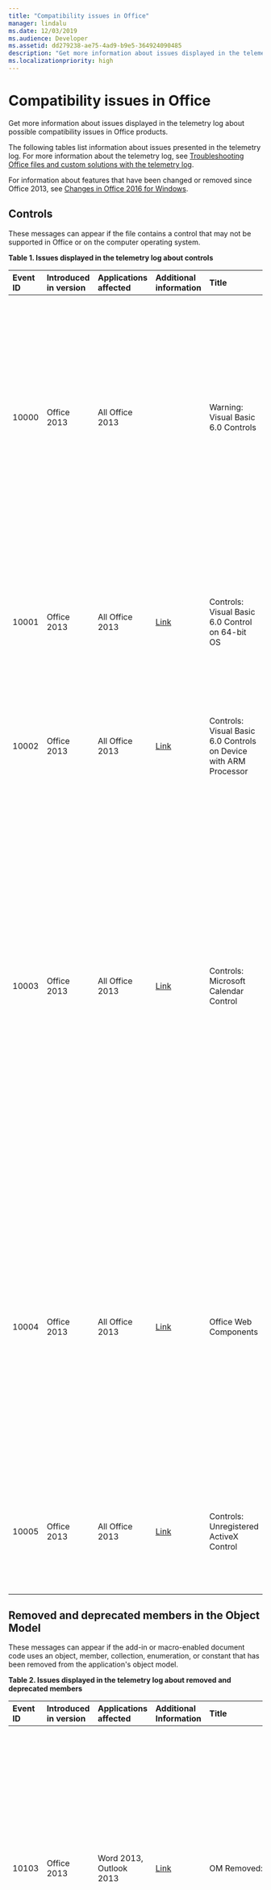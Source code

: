 ```yaml
---
title: "Compatibility issues in Office"
manager: lindalu
ms.date: 12/03/2019
ms.audience: Developer
ms.assetid: dd279238-ae75-4ad9-b9e5-364924090485
description: "Get more information about issues displayed in the telemetry log about possible compatibility issues in Office products."
ms.localizationpriority: high
---
```


# Compatibility issues in Office

Get more information about issues displayed in the telemetry log about possible compatibility issues in Office products.
  
The following tables list information about issues presented in the telemetry log. For more information about the telemetry log, see [Troubleshooting Office files and custom solutions with the telemetry log](troubleshooting-office-files-and-custom-solutions-with-the-telemetry-log.md).
  
For information about features that have been changed or removed since Office 2013, see [Changes in Office 2016 for Windows](/DeployOffice/office2016/changes-in-office-2016-for-windows-desktop).
  
## Controls
<a name="OEV_CompatIssues_Controls"> </a>

These messages can appear if the file contains a control that may not be supported in Office or on the computer operating system.
  
**Table 1. Issues displayed in the telemetry log about controls**

|**Event ID**|**Introduced in version**|**Applications affected**|**Additional information**|**Title**|**Description**|
|:-----|:-----|:-----|:-----|:-----|:-----|
|10000  <br/> |Office 2013  <br/> |All Office 2013  <br/> ||Warning: Visual Basic 6.0 Controls  <br/> |The file uses a Visual Basic 6.0 control that does not work in 64-bit versions of Office or in 32-bit versions of Office that are running on a device that uses an ARM processor. Replace the control with a supported control if you want it to be available to Office applications in those environments. |
|10001  <br/> |Office 2013  <br/> |All Office 2013  <br/> |[Link](https://docs.microsoft.com/previous-versions/visualstudio/visual-basic-6/visual-basic-6-support-policy) <br/> |Controls: Visual Basic 6.0 Control on 64-bit OS  <br/> |The file uses a Visual Basic 6.0 control that does not work in 64-bit versions of Office. Visual Basic 6.0 runtime files are 32-bit and are supported in the 32-bit OS or in WOW emulation environments only. |
|10002  <br/> |Office 2013  <br/> |All Office 2013  <br/> |[Link](/previous-versions/visualstudio/visual-basic-6/visual-basic-6-support-policy) <br/> |Controls: Visual Basic 6.0 Controls on Device with ARM Processor  <br/> |The file uses a Visual Basic 6.0 control that does not work on a device that uses an ARM processor. |
|10003  <br/> |Office 2013  <br/> |All Office 2013  <br/> |[Link](/previous-versions/office/office-2010/cc179181(v=office.14)) <br/> |Controls: Microsoft Calendar Control  <br/> |The file uses the Microsoft Calendar control (Mscal.ocx), a feature of previous versions of Access that is not available in Office 2013. The control will not work because it is not installed on the host computer. Use other date picker controls as an alternative, like the **Date Picker Content Control** (in Word 2013) or the Windows **DatePicker** control (in the Windows Common Controls). For more information, see [Replacing the Calendar Control in Access 2010 Applications](/previous-versions/office/developer/office-2010/gg251104(v=office.14)). |
|10004  <br/> |Office 2013  <br/> |All Office 2013  <br/> |[Link](https://social.msdn.microsoft.com/Forums/6497460b-db0b-4ae1-8b15-3ab14f08ab68/vba-spreadsheet-control-doesnt-work-on-excel-2013?forum=officegeneral) <br/> |Office Web Components  <br/> |The file uses an Office Web Components (MSOWC.dll) control. The control will not work because the Office Web Components are not installed on this computer and are not included with Office 2013. To use this control, install the Office Web Components separately. For more information, see [Find Office Web Components Programming Documentation and Samples](https://support.microsoft.com/help/319793/how-to-find-office-web-components-owc-programming-documentation-and-sa) <br/> |
|10005  <br/> |Office 2013  <br/> |All Office 2013  <br/> |[Link](https://support.office.com/article/embedded-object-and-activex-control-policy-settings-error-acb9e88e-88fa-4440-96af-50490a301fc4) <br/> |Controls: Unregistered ActiveX Control  <br/> |The file uses ActiveX controls that are not registered on the host computer. To use the control, register it on the host computer. |
   
## Removed and deprecated members in the Object Model
<a name="OEV_CompatIssues_Removed"> </a>

These messages can appear if the add-in or macro-enabled document code uses an object, member, collection, enumeration, or constant that has been removed from the application's object model. 
  
**Table 2. Issues displayed in the telemetry log about removed and deprecated members**

|**Event ID**|**Introduced in version**|**Applications affected**|**Additional Information**|**Title**|**Description**|
|:-----|:-----|:-----|:-----|:-----|:-----|
|10103  <br/> |Office 2013  <br/> |Word 2013, Outlook 2013  <br/> |[Link](/office/troubleshoot/word/custom-xml-elements-not-supported) <br/> |OM Removed: Custom XML Feature  <br/> | The Custom XML feature is removed from Word. The following methods and properties are hidden, and if accessed, return a runtime error:<br/><br/>- **XMLNodes.Add** method  <br/>- **Document.XMLHideNamespaces** property  <br/>- **Document.XMLSaveDataOnly** property  <br/>- **Document.XMLSchemaViolations** property  <br/>- **XMLSchemaViolations** object and all its members  <br/>- **XMLSchemaViolation** object and all its members  <br/>- **Application.TaskPanes**, if the **wdTaskPaneXMLStructure** constant (5) of the **WdTaskPanes** enumeration is specified  <br/>- **Options.PrintXMLTag** property  <br/>- **View.ShowXMLMarkup** property  <br/>- **XMLChildNodeSuggestions** collection and all its members  <br/>- **XMLChildNodeSuggestion** object and all its members  <br/>- **Selection.XMLParentNode** property  <br/>- **Range.XMLParentNode** property  <br/> |
|10113  <br/> |Office 2013  <br/> |Word 2013, Outlook 2013  <br/> ||OM Removed: Smart Tag Feature  <br/> | The SmartTags feature is removed from Word. The following objects, methods, and properties are hidden, and if accessed, return a runtime error:<br/>- **SmartTag** object and members  <br/>- **SmartTags** collection and members  <br/>- **SmartTagAction** object and members  <br/>- **SmartTagActions** collection and members  <br/>- **SmartTagType** object and members  <br/>- **SmartTagTypes** collection and members  <br/>- **XMLNode.SmartTag** property  <br/><br/>  The following methods are hidden, and if accessed, fail silently:  <br/>- **Document.CheckNewSmartTags** method  <br/>- **Document.RecheckSmartTags** method  <br/>- **Document.RemoveSmartTags** method  <br/><br/>The following properties are hidden, and if accessed, always returns FALSE:  <br/>- **Document.EmbedSmartTags** property  <br/>- **Document.SmartTagsAsXMLProps** property  <br/>- **Options.LabelSmartTags** property  <br/>- **Options.DisplaySmartTagButtons** property  <br/>- **EmailOptions.EmbedSmartTag** property  <br/><br/>The following property is hidden, and if accessed, always returns true:  <br/>- **View.DisplaySmartTags** property<br/><br/>  The following properties are hidden, and if accessed, always returns an empty collection:  <br/>- **Application.SmartTagTypes** property  <br/>- **Document.SmartTags** property  <br/>- **Range.SmartTags** property  <br/>- **Selection.SmartTags** property  <br/> |
|10115  <br/> |Office 2013  <br/> |Word 2013, Outlook 2013  <br/> ||OM Removed: AutoSummary Feature  <br/> | The AutoSummary feature is removed from Word. The following method and properties are hidden, and if accessed, return a runtime error:<br/>- **Document.AutoSummarize** method  <br/>- **Document.ShowSummary** property  <br/>- **Document.SummaryViewMode** property  <br/>- **Document.SummaryLength** property  <br/> |
|10116  <br/> |Office 2013  <br/> |Word 2013, Outlook 2013  <br/> ||OM Removed: Barcode Feature  <br/> | The barcode feature for envelopes is removed from Word. The following properties are hidden, and if accessed, always return FALSE:  <br/>- **Envelope.DefaultPrintBarCode** property  <br/>- **MailingLabel.DefaultPrintBarCode** property  <br/> |
|10117  <br/> |Office 2013  <br/> |Word 2013, Outlook 2013  <br/> ||OM Removed: Window.DocumentMapPercentWidth Property  <br/> |The **Window.DocumentMapPercentWidth** property is hidden in Word. If accessed, the property raises a runtime error. |
|10122  <br/> |Office 2013  <br/> |Word 2013, Outlook 2013  <br/> ||OM Removed: Application.FileSearch  <br/> |The **Application.FileSearch** was removed in Office 2007. If accessed, this property will return an error. To work around this issue, use the [FileSystemObject](https://docs.microsoft.com/office/vba/Language/Reference/User-Interface-Help/filesystemobject-object) to recursively search directories to find specific files. |
|10145  <br/> |Office 2013  <br/> |Excel 2013  <br/> ||OM Removed: Application.FileSearch  <br/> |The **Application.FileSearch** property was removed in Office 2007. If accessed, this property will return an error. To work around this issue, use the [FileSystemObject](/office/vba/Language/Reference/User-Interface-Help/filesystemobject-object) to recursively search directories to find specific files. |
|10154  <br/> |Office 2013  <br/> |Excel 2013  <br/> ||OM Removed: Smart Tag Feature  <br/> | The SmartTags feature is removed from Excel. The following properties are hidden, and if accessed, always returns FALSE:  <br/>- **Application.SmartTagRecognizers** property  <br/><br/>The following objects, methods, and properties are hidden, and if accessed, return a runtime error:  <br/>- **SmartTag** object and members  <br/>- **SmartTags** collection and members  <br/>- **SmartTagAction** object and members  <br/>- **SmartTagActions** collection and members  <br/>- **SmartTagOptions** collection and members  <br/>- **SmartTagRecognizer** object and members  <br/>- **SmartTagRecognizers** collection and members  <br/><br/>  The following methods are hidden, and if accessed, fail silently:  <br/>- **Workbook.RecheckSmartTags** method  <br/><br/>The following properties are hidden, and if accessed, always returns an empty collection:  <br/>- **Workbook.SmartTagOptions** property  <br/>- **Worksheet.SmartTags** property  <br/>- **Range.SmartTags** property  <br/>- **IRange.SmartTags** property  <br/>- **DialogSheet.SmartTags** property  <br/>- **IDialogSheet.SmartTags** property  <br/> |
|10155  <br/> |Office 2013  <br/> |All Office 2013  <br/> ||OM Removed: ToolbarButton.Edit Method  <br/> |The CommandBar Button Editor has been removed. If called, the method silently fails. Custom images can be applied to legacy CommandBar buttons using the [CommandBarButton.PasteFace](/office/vba/api/Office.CommandBarButton.PasteFace) method, or the [CommandBarButton.Picture](/office/vba/api/Office.CommandBarButton.Picture) and the [CommandBarButton.Mask](/office/vba/api/Office.CommandBarButton.Mask) properties. |
|10159  <br/> |Office 2016  <br/> |Word  <br/> ||OM Deprecated: SkyDriveSignInOption  <br/> |SkyDriveSignInOption has been deprecated. Use CloudSignInOption instead. |
   
## Behavior changes in the Object Model
<a name="OEV_CompatIssues_Changed"> </a>

These messages can appear if the add-in or macro-enabled document code uses an object, member, collection, enumeration, or constant that behaves differently from previous versions of Office.
  
**Table 3. Issues displayed in the telemetry log about behavior changes**

|**Event ID**|**Introduced in version**|**Applications affected**|**Additional Information**|**Title**|**Description**|
|:-----|:-----|:-----|:-----|:-----|:-----|
|10156  <br/> |Office 2016  <br/> |Word  <br/> ||OM Behavior Change: Use of save events detected  <br/> |The compatibility checker has detected use of save events which may cause an undesirable experience during real-time co-authoring. Your solution may not work as intended during real time co-authoring sessions due to the higher save frequency during those scenarios. We recommend adjusting the solution to throttle during frequent saves. Alternatively, disable real time co-authoring by using Group Policy. |
|10160  <br/> |Office 2016  <br/> |Word, Excel, PowerPoint  <br/> ||OM Behavior Change: Application.DisplayDocumentInformationPanel  <br/> |The Document Information Panel has been deprecated as part of InfoPath product deprecation. Querying this property will always return false. Setting this property varies by application. Setting it to true will show the Property Panel for Word and PowerPoint and do nothing in Excel. Setting it to false does nothing in all apps. |
|10161  <br/> |Office 2016  <br/> |Word  <br/> ||OM Behavior Change: ContentControl.DropdownListEntries  <br/> |The Document Information Panel has been deprecated as part of InfoPath product deprecation. When acting against SharePoint lookup properties the behavior of this API is no longer supported. It works as expected with other types of list entries. |
|10157  <br/> |Office 2016  <br/> |PowerPoint  <br/> ||OM Behavior Change: Presentation.InMergeMode Property  <br/> |The old merge mode that appears in the document window when co-authoring has been replaced with a new conflict resolution window. If accessed in this situation, the Presentation.InMergeMode property will return False. |
|10106  <br/> |Office 2013  <br/> |Excel 2013  <br/> ||OM Behavior Change: Application.FormulaBarHeight Property  <br/> |The [Application.FormulaBarHeight Property (Excel)](/office/vba/api/Excel.Application.FormulaBarHeight) property is changed. If accessed, the property reads and writes the height of the formula bar associated with the active window in Excel. To change formula bar height for another window in Excel, set the **Application.FormulaBarHeight** property after activating the window. |
|10107  <br/> |Office 2013  <br/> |Excel 2013  <br/> ||OM Behavior Change: Workbook.Protect Method  <br/> |Window structure (height, width, minimized or maximized state) cannot be protected in Excel. If called, the [Workbook.Protect Method (Excel)](/office/vba/api/Excel.Workbook.Protect) method does not protect the workbook window structure regardless of the value of the Windows parameter. |
|10140  <br/> |Office 2013  <br/> |Word 2013, Outlook 2013  <br/> ||OM Behavior Change: Table.AllowPageBreaks  <br/> |The **Table.AllowPageBreaks** property is hidden, and always returns TRUE. To achieve the same behavior, use the [ParagraphFormat.KeepTogether Property (Word)](/office/vba/api/Word.ParagraphFormat.KeepTogether) and [ParagraphFormat.KeepWithNext Property (Word)](/office/vba/api/Word.ParagraphFormat.KeepWithNext) properties. |
   
## Hidden members in the Object Model
<a name="OEV_CompatIssues_Hidden"> </a>

These messages can appear if the add-in or macro-enabled document code uses an object, member, collection, enumeration, or constant that has been hidden in the application's object model.
  
**Table 4. Issues displayed in the telemetry log about hidden members**

|**Event ID**|**Introduced in version**|**Applications affected**|**Additional Information**|**Title**|**Description**|
|:-----|:-----|:-----|:-----|:-----|:-----|
|10158  <br/> |Office 2016  <br/> |Excel  <br/> ||OM Hidden: Presentation.WorksheetFunction.Forecast (All) Method  <br/> |WorksheetFunction.Forecast method is hidden. If called, the method behaves similarly as it does in Excel 2013. It remains part of the object model for backward compatibility, but you should use WorksheetFunction.Forecast_Linear in new applications. |
|10109  <br/> |Office 2013  <br/> |Word 2013, Outlook 2013  <br/> ||OM Hidden: Document.UpdateSummaryProperties Method  <br/> |The AutoSummary feature is removed from Word. If called, the **Document.UpdateSummaryProperties** method raises a runtime error. |
|10110  <br/> |Office 2013  <br/> |Word 2013, Outlook 2013  <br/> ||OM Hidden: Comment.Delete Method  <br/> |Commenters can reply directly to other comments in Word. If called, the **Comment.Delete** method functions similar to previous versions of Office by deleting a single comment and leaving all replies in the document. To remove an entire thread of comments, use the **Comment.DeleteRecursively** method. To reply to a comment, use the **Comment.Replies.Add** method. |
|10111  <br/> |Office 2013  <br/> |Word 2013, Outlook 2013  <br/> ||OM Hidden: Comment.Author Property  <br/> |Comments in Word are now associated with contacts. If accessed, the **Comment.Author** property behaves similarly to previous versions of Office. To access the name of a commenter, use the Name property of the **Contact** object associated with the comment. |
|10112  <br/> |Office 2013  <br/> |Word 2013, Outlook 2013  <br/> ||OM Hidden: Comment.Initial Property  <br/> |Initials of commenters are not displayed with comments in Word by default. If accessed, the **Comment.Initial** property behaves similar to previous versions of Office. However, printed documents still display initials for comments. |
|10114  <br/> |Office 2013  <br/> |Word 2013, Outlook 2013  <br/> ||OM Hidden: Comment.ShowTip Property  <br/> |ScreenTips associated with comments in Word are shown by default. If accessed, the **Comment.ShowTip** property always returns FALSE. |
|10118  <br/> |Office 2013  <br/> |Word 2013, Outlook 2013  <br/> ||OM Hidden: Options.BackgroundOpen Property  <br/> |Large web documents cannot be opened in the background in Word. If accessed, the [Options.BackgroundOpen Property (Word)](/previous-versions/office/ff840248(v=office.15)) property always returns FALSE and cannot be set to any other value. |
|10119  <br/> |Office 2013  <br/> |Word 2013, Outlook 2013  <br/> ||OM Hidden: Document.ApplyQuickStyleSet Method  <br/> |The **Document.ApplyQuickStyleSet** method is hidden in Word. If called, the method continues to function the same as it did in Office 2007 by changing the Style Set for the document. To use the new features of Office 2010 and above, replace with the [Document.ApplyQuickStyleSet2 Method (Word)](/office/vba/api/Word.Document.ApplyQuickStyleSet2) method. |
|10120  <br/> |Office 2013  <br/> |Word 2013, Outlook 2013  <br/> ||OM Hidden: Document.SaveAs Method  <br/> |The Save As feature behaves similarly to previous versions of Word. If called, the **Document.SaveAs** method behaves similarly as it does in Office 2007. And the **SaveAs2** method is added to the Document object that contains the properties introduced in Office 2010. To use the new features of Office 2010 and later, replace the **Document.SaveAs** method with the [Document.SaveAs2 Method (Word)](/office/vba/api/Word.SaveAs2). |
|10121  <br/> |Office 2013  <br/> |Word 2013, Outlook 2013  <br/> ||OM Hidden: Assistant and AnswerWizard Features  <br/> | The Assistant and AnswerWizard features have been hidden in Word.<br/>The following properties are hidden but remain part of the object model for backward compatibility. It is not recommended to use them in new Office solutions:  <br/>- **Application.Assistant** property  <br/>- **Application.AnswerWizard** property  <br/><br/>The following properties are hidden. If accessed, they return a runtime error:  <br/>- **Global.Assistant** property  <br/>- **Global.AnswerWizard** property  <br/> |
|10123  <br/> |Office 2013  <br/> |Word 2013, Outlook 2013  <br/> ||OM Hidden: Options.WPHelp  <br/> |The **Options.WPHelp** property is hidden. |
|10124  <br/> |Office 2013  <br/> |Word 2013, Outlook 2013  <br/> ||OM Hidden: Options.SetWPHelpOptions  <br/> |The **Options.SetWPHelpOptions** property is hidden. If accessed, the property returns an error. |
|10125  <br/> |Office 2013  <br/> |Word 2013, Outlook 2013  <br/> ||OM Hidden: Options.WPDocNavKeys  <br/> |The **Options.WPDocNavKeys** property is hidden. If accessed, the property always returns FALSE. |
|10126  <br/> |Office 2013  <br/> |Word 2013, Outlook 2013  <br/> ||OM Hidden:Options.BlueScreen  <br/> |The **Options.BlueScreen** property is hidden. If accessed, the property always returns FALSE. |
|10127  <br/> |Office 2013  <br/> |Word 2013, Outlook 2013  <br/> ||OM Hidden: Options.AllowFastSave  <br/> |The **Options.AllowFastSave** is hidden. If accessed, the property always returns FALSE. |
|10128  <br/> |Office 2013  <br/> |Word 2013, Outlook 2013  <br/> ||OM Hidden: Application.DisplayStatusBar  <br/> |The **Application.DisplayStatusBar** property is hidden. Use **Application.CommandBars("Status Bar")**Visible instead. |
|10129  <br/> |Office 2013  <br/> |Word 2013Outlook 2013  <br/> ||OM Hidden: Document.HTMLProject  <br/> |The **Document.HTMLProject** is hidden. If accessed, the property returns an error. |
|10130  <br/> |Office 2013  <br/> |Word 2013, Outlook 2013  <br/> ||OM Hidden: Document.Versions  <br/> |The Versions feature is removed, and as a result, the **Document.Versions** property is hidden. If accessed, the property returns an error. |
|10131  <br/> |Office 2013  <br/> |Word 2013, Outlook 2013  <br/> ||OM Hidden: Document.Route  <br/> |The Routing Slip feature is removed, and as a result, the **Document.Route** method is hidden. If accessed, this method returns an error. |
|10132  <br/> |Office 2013  <br/> |Word 2013, Outlook 2013  <br/> ||OM Hidden: Document.HasRoutingSlip  <br/> |The Routing Slip feature is removed, and as a result, the **Document.HasRoutingSlip** property is hidden. If accessed, the property returns an error. |
|10133  <br/> |Office 2013  <br/> |Word 2013, Outlook 2013  <br/> ||OM Hidden: Document.Routed  <br/> |The Routing Slip feature is removed, and as a result, the **Document.Routed** property is hidden. If accessed, the property returns an error. |
|10134  <br/> |Office 2013  <br/> |Word 2013, Outlook 2013  <br/> ||OM Hidden: Document.RoutingSlip  <br/> |The Routing Slip feature is removed, and as a result, the **Document.RoutingSlip** property is hidden. If accessed, the property returns an error. |
|10135  <br/> |Office 2013  <br/> |Word 2013, Outlook 2013  <br/> ||OM Hidden: Diagram OM  <br/> | The **Diagram** object and the properties and methods associated with the **Diagram** object have been hidden. If accessed, the following members generate errors:  <br/>- **Shapes.AddDiagram** <br/>- **Shape.Diagram** <br/>- **Shape.DiagramNode** <br/>- **Shape.HasDiagram** <br/>- **ShapeHasDiagramNode** <br/>- **ShapeRange.DiagramNode** <br/>- **ShapeRange.HasDiagram** <br/>- **ShapeRange.HasDiagramNode** <br/> |
|10136  <br/> |Office 2013  <br/> |Word 2013, Outlook 2013  <br/> ||OM Hidden: ShapeRange.Activate  <br/> | The Word Picture object is hidden, and as a result, the methods used to convert a picture to a Word Picture object were also hidden. These methods included the following:  <br/>- **InlineShape.Activate** <br/>- **Shape.Activate** <br/>- **ShapeRange.Activate** <br/><br/>  If used, these methods generate an error. |
|10137  <br/> |Office 2013  <br/> |Word 2013, Outlook 2013  <br/> ||OM Hidden: Shape.Activate  <br/> | The Word Picture object is hidden, and as a result, the methods used to convert a picture to a Word Picture object were also hidden. These methods included the following:  <br/>- **InlineShape.Activate** <br/>- **Shape.Activate** <br/>- **ShapeRange.Activate** <br/><br/>If used, these methods generate an error. |
|10138  <br/> |Office 2013  <br/> |Word 2013, Outlook 2013  <br/> ||OM Hidden: InlineShape.Activate  <br/> | The Word Picture object is hidden, and as a result, the methods used to convert a picture to a Word Picture object were also hidden. These methods included the following:  <br/>- **InlineShape.Activate** <br/>- **Shape.Activate** <br/>- **ShapeRange.Activate** <br/><br/>If used, these methods generate an error. |
|10139  <br/> |Office 2013  <br/> |Word 2013  <br/> ||OM Hidden: Shapes.AddChart  <br/> |The **Shapes.AddChart** method is hidden. It remains part of the object model for backward compatibility, but you should not use it in new applications. Use the **Shapes.AddChart2** method instead. <br/>**NOTE**: The **Shapes.AddChart2** method applies a default title to the new chart. If you need to change the title of the chart after it has been added to the file, use the **Chart.ChartTitle** property or edit the title manually.           |
|10141  <br/> |Office 2013  <br/> |Word 2013, Outlook 2013  <br/> ||OM Hidden: Application.ShowWindowsInTaskbar  <br/> |The **Application.ShowWindowinTaskbar** property is hidden. If accessed, the property always returns true. |
|10142  <br/> |Office 2013  <br/> |Word 2013, Outlook 2013  <br/> ||OM Hidden: HangulHanjaConversionDictionaries.BuiltinDictionary  <br/> |The **HangulHanjaConversionDictionaries.BuiltinDictionary** property is hidden. If accessed, the property returns NULL. |
|10143  <br/> |Office 2013  <br/> |Word 2013, Outlook 2013  <br/> ||OM Hidden: Template.AutoTextEntries  <br/> |AutoText is now a type of Building Block. You can access Building Blocks by using the [Template.BuildingBlockEntries Property (Word)](/office/vba/api/Word.Template.BuildingBlockEntries) or [Template.BuildingBlockTypes Property (Word)](/office/vba/api/Word.Template.BuildingBlockTypes) properties. By default, AutoText is saved in normal.dotm  <br/> |
|10144  <br/> |Office 2013  <br/> |Word 2013, Outlook 2013  <br/> ||OM Hidden: View.RevisionsMode  <br/> |The **View.RevisionsMode** property is hidden. Instead, use the [View.MarkupMode Property (Word)](/office/vba/api/Word.View.MarkupMode) property. |
|10146  <br/> |Office 2013  <br/> |Excel 2013  <br/> ||OM Hidden: ISlicerCache.ClearManualFilter  <br/> |The method **ClearManualFilter** of ISlicerCache object was marked as hidden. It remains part of the object model for backward compatibility, but you should not use it in new applications. |
|10147  <br/> |Office 2013  <br/> |Excel 2013  <br/> ||OM Hidden: _Application.ShowWindowsInTaskbar  <br/> |The property **\_Application.ShowWindowsInTaskbar** has been hidden. It remains part of the object model for backward compatibility, but you should not use it in new applications. |
|10148  <br/> |Office 2013  <br/> |Excel 2013  <br/> ||OM Hidden: _Application.SaveISO8601Dates  <br/> |The property **\_Application.SaveISO8601Dates** has been hidden. It remains part of the object model for backward compatibility, but you should not use it in new applications. |
|10149  <br/> |Office 2013  <br/> |Excel 2013  <br/> ||OM Hidden: SlicerCache.ClearManualFilter  <br/> |The method **ClearManualFilter** of SlicerCache. object was marked as hidden. It remains part of the object model for backward compatibility, but you should not use it in new applications. |
|10150  <br/> |Office 2013  <br/> |Excel 2013  <br/> ||OM Hidden: _Application.Assistant  <br/> |The property **\_Application.Assistant** has been hidden. It remains part of the object model for backward compatibility, but you should not use it in new applications. |
|10151  <br/> |Office 2013  <br/> |Excel 2013  <br/> ||OM Hidden: _Application.AnswerWizard  <br/> |The property **\_Application.Assistant** has been hidden. If accessed, the property returns a runtime error. |
|10152  <br/> |Office 2013  <br/> |Excel 2013  <br/> ||OM Hidden: _Global.Assistant  <br/> |The property **\_Global.Assistant** has been hidden. It remains part of the object model for backward compatibility, but you should not use it in new applications. |
|10153  <br/> |Office 2013  <br/> |Excel 2013  <br/> ||OM Hidden: Shapes.AddChart  <br/> |The **Shapes.AddChart** method is hidden. It remains part of the object model for backward compatibility, but you should not use it in new applications. Use the **Shapes.AddChart2** method instead. <br/>**NOTE**: The **Shapes.AddChart2** method applies a default title to the new chart. If you need to change the title of the chart after it has been added to the file, use the **Chart.ChartTitle** property or edit the title manually.           |
   
## See also

- [Compatibility and telemetry in Office](/previous-versions/office/office-2013-resource-kit/ff394407(v=office.15)) 
- [Office Developer Center](https://developer.microsoft.com/office)
- [Troubleshooting Office files and custom solutions with the telemetry log](troubleshooting-office-files-and-custom-solutions-with-the-telemetry-log.md)
- [Office Application Compatibility Forum](https://social.technet.microsoft.com/Forums/officesetupdeploy/threads)
    
